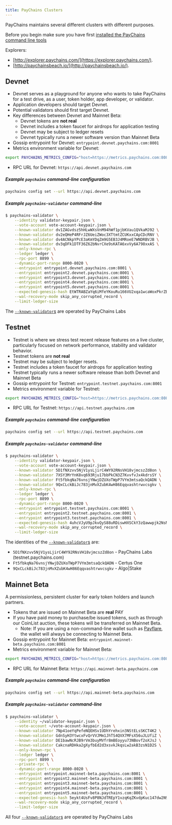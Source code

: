 ```yaml
---
title: PayChains Clusters
---
```


PayChains maintains several different clusters with different purposes.

Before you begin make sure you have first
[installed the PayChains command line tools](cli/install-paychains-cli-tools.md)

Explorers:

- [http://explorer.paychains.com/](https://explorer.paychains.com/).
- [http://paychainsbeach.io/](http://paychainsbeach.io/).

## Devnet

- Devnet serves as a playground for anyone who wants to take PayChains for a
  test drive, as a user, token holder, app developer, or validator.
- Application developers should target Devnet.
- Potential validators should first target Devnet.
- Key differences between Devnet and Mainnet Beta:
  - Devnet tokens are **not real**
  - Devnet includes a token faucet for airdrops for application testing
  - Devnet may be subject to ledger resets
  - Devnet typically runs a newer software version than Mainnet Beta
- Gossip entrypoint for Devnet: `entrypoint.devnet.paychains.com:8001`
- Metrics environment variable for Devnet:

```bash
export PAYCHAINS_METRICS_CONFIG="host=https://metrics.paychains.com:8086,db=devnet,u=scratch_writer,p=topsecret"
```

- RPC URL for Devnet: `https://api.devnet.paychains.com`

##### Example `paychains` command-line configuration

```bash
paychains config set --url https://api.devnet.paychains.com
```

##### Example `paychains-validator` command-line

```bash
$ paychains-validator \
    --identity validator-keypair.json \
    --vote-account vote-account-keypair.json \
    --known-validator dv1ZAGvdsz5hHLwWXsVnM94hWf1pjbKVau1QVkaMJ92 \
    --known-validator dv2eQHeP4RFrJZ6UeiZWoc3XTtmtZCUKxxCApCDcRNV \
    --known-validator dv4ACNkpYPcE3aKmYDqZm9G5EB3J4MRoeE7WNDRBVJB \
    --known-validator dv3qDFk1DTF36Z62bNvrCXe9sKATA6xvVy6A798xxAS \
    --only-known-rpc \
    --ledger ledger \
    --rpc-port 8899 \
    --dynamic-port-range 8000-8020 \
    --entrypoint entrypoint.devnet.paychains.com:8001 \
    --entrypoint entrypoint2.devnet.paychains.com:8001 \
    --entrypoint entrypoint3.devnet.paychains.com:8001 \
    --entrypoint entrypoint4.devnet.paychains.com:8001 \
    --entrypoint entrypoint5.devnet.paychains.com:8001 \
    --expected-genesis-hash EtWTRABZaYq6iMfeYKouRu166VU2xqa1wcaWoxPkrZBG \
    --wal-recovery-mode skip_any_corrupted_record \
    --limit-ledger-size
```

The [`--known-validator`s](running-validator/validator-start.md#known-validators)
are operated by PayChains Labs

## Testnet

- Testnet is where we stress test recent release features on a live
  cluster, particularly focused on network performance, stability and validator
  behavior.
- Testnet tokens are **not real**
- Testnet may be subject to ledger resets.
- Testnet includes a token faucet for airdrops for application testing
- Testnet typically runs a newer software release than both Devnet and
  Mainnet Beta
- Gossip entrypoint for Testnet: `entrypoint.testnet.paychains.com:8001`
- Metrics environment variable for Testnet:

```bash
export PAYCHAINS_METRICS_CONFIG="host=https://metrics.paychains.com:8086,db=tds,u=testnet_write,p=c4fa841aa918bf8274e3e2a44d77568d9861b3ea"
```

- RPC URL for Testnet: `https://api.testnet.paychains.com`

##### Example `paychains` command-line configuration

```bash
paychains config set --url https://api.testnet.paychains.com
```

##### Example `paychains-validator` command-line

```bash
$ paychains-validator \
    --identity validator-keypair.json \
    --vote-account vote-account-keypair.json \
    --known-validator 5D1fNXzvv5NjV1ysLjirC4WY92RNsVH18vjmcszZd8on \
    --known-validator 7XSY3MrYnK8vq693Rju17bbPkCN3Z7KvvfvJx4kdrsSY \
    --known-validator Ft5fbkqNa76vnsjYNwjDZUXoTWpP7VYm3mtsaQckQADN \
    --known-validator 9QxCLckBiJc783jnMvXZubK4wH86Eqqvashtrwvcsgkv \
    --only-known-rpc \
    --ledger ledger \
    --rpc-port 8899 \
    --dynamic-port-range 8000-8020 \
    --entrypoint entrypoint.testnet.paychains.com:8001 \
    --entrypoint entrypoint2.testnet.paychains.com:8001 \
    --entrypoint entrypoint3.testnet.paychains.com:8001 \
    --expected-genesis-hash 4uhcVJyU9pJkvQyS88uRDiswHXSCkY3zQawwpjk2NsNY \
    --wal-recovery-mode skip_any_corrupted_record \
    --limit-ledger-size
```

The identities of the
[`--known-validator`s](running-validator/validator-start.md#known-validators) are:

- `5D1fNXzvv5NjV1ysLjirC4WY92RNsVH18vjmcszZd8on` - PayChains Labs (testnet.paychains.com)
- `Ft5fbkqNa76vnsjYNwjDZUXoTWpP7VYm3mtsaQckQADN` - Certus One
- `9QxCLckBiJc783jnMvXZubK4wH86Eqqvashtrwvcsgkv` - Algo|Stake

## Mainnet Beta

A permissionless, persistent cluster for early token holders and launch partners.

- Tokens that are issued on Mainnet Beta are **real** PAY
- If you have paid money to purchase/be issued tokens, such as through our
  CoinList auction, these tokens will be transferred on Mainnet Beta.
  - Note: If you are using a non-command-line wallet such as
    [Payflare](wallet-guide/solflare.md),
    the wallet will always be connecting to Mainnet Beta.
- Gossip entrypoint for Mainnet Beta: `entrypoint.mainnet-beta.paychains.com:8001`
- Metrics environment variable for Mainnet Beta:

```bash
export PAYCHAINS_METRICS_CONFIG="host=https://metrics.paychains.com:8086,db=mainnet-beta,u=mainnet-beta_write,p=password"
```

- RPC URL for Mainnet Beta: `https://api.mainnet-beta.paychains.com`

##### Example `paychains` command-line configuration

```bash
paychains config set --url https://api.mainnet-beta.paychains.com
```

##### Example `paychains-validator` command-line

```bash
$ paychains-validator \
    --identity ~/validator-keypair.json \
    --vote-account ~/vote-account-keypair.json \
    --known-validator 7Np41oeYqPefeNQEHSv1UDhYrehxin3NStELsSKCT4K2 \
    --known-validator GdnSyH3YtwcxFvQrVVJMm1JhTS4QVX7MFsX56uJLUfiZ \
    --known-validator DE1bawNcRJB9rVm3buyMVfr8mBEoyyu73NBovf2oXJsJ \
    --known-validator CakcnaRDHka2gXyfbEd2d3xsvkJkqsLw2akB3zsN1D2S \
    --only-known-rpc \
    --ledger ledger \
    --rpc-port 8899 \
    --private-rpc \
    --dynamic-port-range 8000-8020 \
    --entrypoint entrypoint.mainnet-beta.paychains.com:8001 \
    --entrypoint entrypoint2.mainnet-beta.paychains.com:8001 \
    --entrypoint entrypoint3.mainnet-beta.paychains.com:8001 \
    --entrypoint entrypoint4.mainnet-beta.paychains.com:8001 \
    --entrypoint entrypoint5.mainnet-beta.paychains.com:8001 \
    --expected-genesis-hash 5eykt4UsFv8P8NJdTREpY1vzqKqZKvdpKuc147dw2N9d \
    --wal-recovery-mode skip_any_corrupted_record \
    --limit-ledger-size
```

All four [`--known-validator`s](running-validator/validator-start.md#known-validators)
are operated by PayChains Labs
